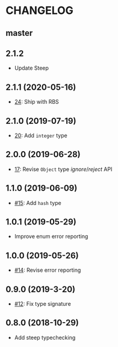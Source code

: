 # CHANGELOG

## master

## 2.1.2

* Update Steep

## 2.1.1 (2020-05-16)

* [24](https://github.com/soutaro/strong_json/pull/24): Ship with RBS

## 2.1.0 (2019-07-19)

* [20](https://github.com/soutaro/strong_json/pull/20): Add `integer` type

## 2.0.0 (2019-06-28)

* [17](https://github.com/soutaro/strong_json/pull/17): Revise `Object` type _ignore_/_reject_ API

## 1.1.0 (2019-06-09)

* [#15](https://github.com/soutaro/strong_json/pull/15): Add `hash` type

## 1.0.1 (2019-05-29)

* Improve enum error reporting

## 1.0.0 (2019-05-26)

* [#14](https://github.com/soutaro/strong_json/pull/14): Revise error reporting

## 0.9.0 (2019-3-20)

* [#12](https://github.com/soutaro/strong_json/pull/12): Fix type signature

## 0.8.0 (2018-10-29)

* Add steep typechecking
